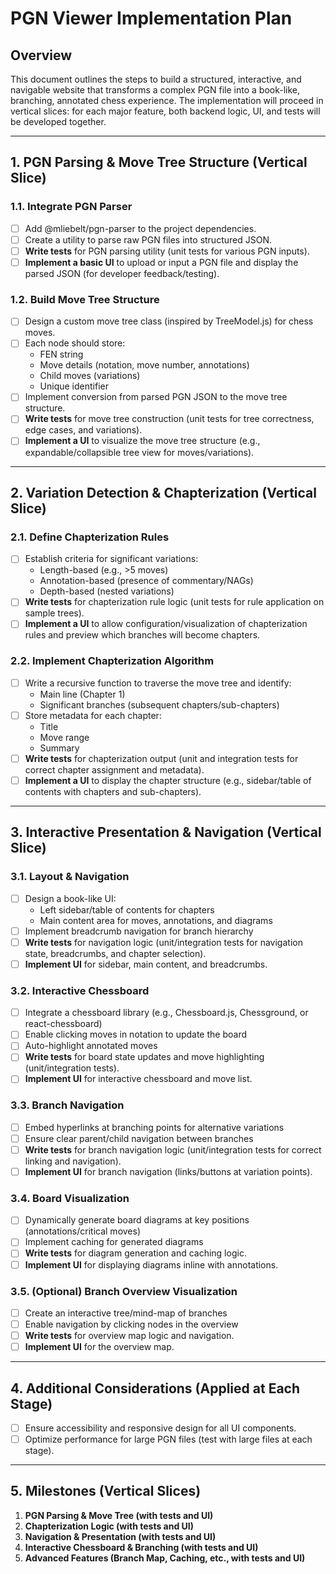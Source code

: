 # PGN Viewer Implementation Plan

## Overview
This document outlines the steps to build a structured, interactive, and navigable website that transforms a complex PGN file into a book-like, branching, annotated chess experience. The implementation will proceed in vertical slices: for each major feature, both backend logic, UI, and tests will be developed together.

---

## 1. PGN Parsing & Move Tree Structure (Vertical Slice)

### 1.1. Integrate PGN Parser
- [ ] Add @mliebelt/pgn-parser to the project dependencies.
- [ ] Create a utility to parse raw PGN files into structured JSON.
- [ ] **Write tests** for PGN parsing utility (unit tests for various PGN inputs).
- [ ] **Implement a basic UI** to upload or input a PGN file and display the parsed JSON (for developer feedback/testing).

### 1.2. Build Move Tree Structure
- [ ] Design a custom move tree class (inspired by TreeModel.js) for chess moves.
- [ ] Each node should store:
  - FEN string
  - Move details (notation, move number, annotations)
  - Child moves (variations)
  - Unique identifier
- [ ] Implement conversion from parsed PGN JSON to the move tree structure.
- [ ] **Write tests** for move tree construction (unit tests for tree correctness, edge cases, and variations).
- [ ] **Implement a UI** to visualize the move tree structure (e.g., expandable/collapsible tree view for moves/variations).

---

## 2. Variation Detection & Chapterization (Vertical Slice)

### 2.1. Define Chapterization Rules
- [ ] Establish criteria for significant variations:
  - Length-based (e.g., >5 moves)
  - Annotation-based (presence of commentary/NAGs)
  - Depth-based (nested variations)
- [ ] **Write tests** for chapterization rule logic (unit tests for rule application on sample trees).
- [ ] **Implement a UI** to allow configuration/visualization of chapterization rules and preview which branches will become chapters.

### 2.2. Implement Chapterization Algorithm
- [ ] Write a recursive function to traverse the move tree and identify:
  - Main line (Chapter 1)
  - Significant branches (subsequent chapters/sub-chapters)
- [ ] Store metadata for each chapter:
  - Title
  - Move range
  - Summary
- [ ] **Write tests** for chapterization output (unit and integration tests for correct chapter assignment and metadata).
- [ ] **Implement a UI** to display the chapter structure (e.g., sidebar/table of contents with chapters and sub-chapters).

---

## 3. Interactive Presentation & Navigation (Vertical Slice)

### 3.1. Layout & Navigation
- [ ] Design a book-like UI:
  - Left sidebar/table of contents for chapters
  - Main content area for moves, annotations, and diagrams
- [ ] Implement breadcrumb navigation for branch hierarchy
- [ ] **Write tests** for navigation logic (unit/integration tests for navigation state, breadcrumbs, and chapter selection).
- [ ] **Implement UI** for sidebar, main content, and breadcrumbs.

### 3.2. Interactive Chessboard
- [ ] Integrate a chessboard library (e.g., Chessboard.js, Chessground, or react-chessboard)
- [ ] Enable clicking moves in notation to update the board
- [ ] Auto-highlight annotated moves
- [ ] **Write tests** for board state updates and move highlighting (unit/integration tests).
- [ ] **Implement UI** for interactive chessboard and move list.

### 3.3. Branch Navigation
- [ ] Embed hyperlinks at branching points for alternative variations
- [ ] Ensure clear parent/child navigation between branches
- [ ] **Write tests** for branch navigation logic (unit/integration tests for correct linking and navigation).
- [ ] **Implement UI** for branch navigation (links/buttons at variation points).

### 3.4. Board Visualization
- [ ] Dynamically generate board diagrams at key positions (annotations/critical moves)
- [ ] Implement caching for generated diagrams
- [ ] **Write tests** for diagram generation and caching logic.
- [ ] **Implement UI** for displaying diagrams inline with annotations.

### 3.5. (Optional) Branch Overview Visualization
- [ ] Create an interactive tree/mind-map of branches
- [ ] Enable navigation by clicking nodes in the overview
- [ ] **Write tests** for overview map logic and navigation.
- [ ] **Implement UI** for the overview map.

---

## 4. Additional Considerations (Applied at Each Stage)
- [ ] Ensure accessibility and responsive design for all UI components.
- [ ] Optimize performance for large PGN files (test with large files at each stage).

---

## 5. Milestones (Vertical Slices)
1. **PGN Parsing & Move Tree (with tests and UI)**
2. **Chapterization Logic (with tests and UI)**
3. **Navigation & Presentation (with tests and UI)**
4. **Interactive Chessboard & Branching (with tests and UI)**
5. **Advanced Features (Branch Map, Caching, etc., with tests and UI)** 